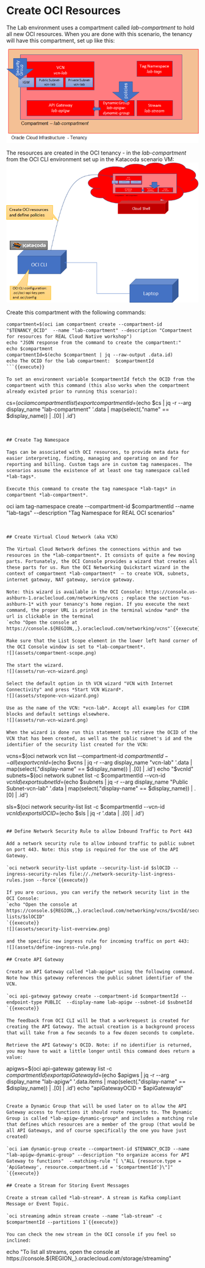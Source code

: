 # Create OCI Resources

The Lab environment uses a compartment called *lab-compartment* to hold all new OCI resources. When you are done with this scenario, the tenancy will have this compartment, set up like this:

![](assets/lab-compartment-layout.png)

The resources are created in the OCI tenancy - in the *lab-compartment* from the OCI CLI environment set up in the Katacoda scenario VM:
![](assets/creating-lab-resources-with-oci-cli.png)

Create this compartment with the following commands:

```
compartment=$(oci iam compartment create --compartment-id "$TENANCY_OCID"  --name "lab-compartment" --description "Compartment for resources for REAL Cloud Native workshop")
echo "JSON response from the command to create the compartment:"
echo $compartment
compartmentId=$(echo $compartment | jq --raw-output .data.id)
echo The OCID for the lab compartment:  $compartmentId
```{{execute}}

To set an environment variable $compartmentId fetch the OCID from the compartment with this command (this also works when the compartment already existed prior to running this scenario):
```
cs=$(oci iam compartment list)
export compartmentId=$(echo $cs | jq -r --arg display_name "lab-compartment" '.data | map(select(."name" == $display_name)) | .[0] | .id')
```{{execute}}


## Create Tag Namespace

Tags can be associated with OCI resources, to provide meta data for easier interpreting, finding, managing and operating on and for reporting and billing. Custom tags are in custom tag namespaces. The scenarios assume the existence of at least one tag namespace called *lab-tags*.

Execute this command to create the tag namespace *lab-tags* in compartment *lab-compartment*.

```
oci iam tag-namespace create --compartment-id $compartmentId --name "lab-tags"  --description "Tag Namespace for REAL OCI scenarios"  
```{{execute}}


## Create Virtual Cloud Network (aka VCN)

The Virtual Cloud Network defines the connections within and two resources in the *lab-compartment*. It consists of quite a few moving parts. Fortunately, the OCI Console provides a wizard that creates all these parts for us. Run the OCI Networking Quickstart wizard in the context of compartment *lab-compartment*  – to create VCN, subnets, internet gateway, NAT gateway, service gateway.

Note: this wizard is available in the OCI Console: https://console.us-ashburn-1.oraclecloud.com/networking/vcns ; replace the section *us-ashburn-1* with your tenancy's home region. If you execute the next command, the proper URL is printed in the terminal window *and* the url is clickable in the terminal 
`echo "Open the console at https://console.${REGION,,}.oraclecloud.com/networking/vcns"`{{execute}}

Make sure that the List Scope element in the lower left hand corner of the OCI Console window is set to *lab-compartment*.
![](assets/compartment-scope.png)

The start the wizard.
![](assets/run-vcn-wizard.png)

Select the default option in th VCN wizard "VCN with Internet Connectivity" and press *Start VCN Wizard*.
![](assets/stepone-vcn-wizard.png)

Use as the name of the VCN: *vcn-lab*. Accept all examples for CIDR blocks and default settings elsewhere. 
![](assets/run-vcn-wizard.png)

When the wizard is done run this statement to retrieve the OCID of the VCN that has been created, as well as the public subnet's id and the identifier of the security list created for the VCN:
```
vcns=$(oci network vcn list  --compartment-id $compartmentId --all)
export vcnId=$(echo $vcns | jq -r --arg display_name "vcn-lab" '.data | map(select(."display-name" == $display_name)) | .[0] | .id')
echo "$vcnId"
subnets=$(oci network subnet list  -c $compartmentId --vcn-id $vcnId)
export subnetId=$(echo $subnets | jq -r --arg display_name "Public Subnet-vcn-lab" '.data | map(select(."display-name" == $display_name)) | .[0] | .id')

sls=$(oci network security-list list  -c $compartmentId --vcn-id $vcnId)
export slOCID=$(echo $sls | jq -r '.data | .[0] | .id')

```{{execute}}

## Define Network Security Rule to allow Inbound Traffic to Port 443 

Add a network security rule to allow inbound traffic to public subnet on port 443. Note: this step is required for the use of the API Gateway. 

`oci network security-list update --security-list-id $slOCID --ingress-security-rules file://./network-security-list-ingress-rules.json --force`{{execute}}

If you are curious, you can verify the network security list in the OCI Console:
`echo "Open the console at https://console.${REGION,,}.oraclecloud.com/networking/vcns/$vcnId/security-lists/$slOCID"
`{{execute}}
![](assets/security-list-overview.png)

and the specific new ingress rule for incoming traffic on port 443:
![](assets/define-ingress-rule.png)

## Create API Gateway

Create an API Gateway called *lab-apigw* using the following command. Note how this gateway references the public subnet identifier of the VCN.

`oci api-gateway gateway create --compartment-id $compartmentId --endpoint-type PUBLIC  --display-name lab-apigw --subnet-id $subnetId `{{execute}}

The feedback from OCI CLI will be that a workrequest is created for creating the API Gateway. The actual creation is a background process that will take from a few seconds to a few dozen seconds to complete.

Retrieve the API Gateway's OCID. Note: if no identifier is returned, you may have to wait a little longer until this command does return a value:
```
apigws=$(oci api-gateway gateway list -c $compartmentId)
export apiGatewayId=$(echo $apigws | jq -r --arg display_name "lab-apigw" '.data.items | map(select(."display-name" == $display_name)) | .[0] | .id')
echo "apiGatewayOCID = $apiGatewayId"
```{{execute}}

Create a Dynamic Group that will be used later on to allow the API Gateway access to functions it should route requests to. The Dynamic Group is called *lab-apigw-dynamic-group* and includes a matching rule that defines which resources are a member of the group (that would be all API Gateways, and of course specifically the one you have just created) 

`oci iam dynamic-group create --compartment-id $TENANCY_OCID --name "lab-apigw-dynamic-group" --description "to organize access for API Gateway to functions"  --matching-rule "[ \"ALL {resource.type = 'ApiGateway', resource.compartment.id = '$compartmentId'}\"]" `{{execute}}

## Create a Stream for Storing Event Messages

Create a stream called *lab-stream*. A stream is Kafka compliant Message or Event Topic.

`oci streaming admin stream create --name "lab-stream" -c $compartmentId --partitions 1`{{execute}}

You can check the new stream in the OCI console if you feel so inclined:
```
echo "To list all streams, open the console at https://console.${REGION,,}.oraclecloud.com/storage/streaming"
```{execute}